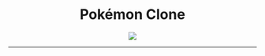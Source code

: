 <h1 align="center">Pokémon Clone</h1>
<p align="center"><img src="https://user-images.githubusercontent.com/100383972/163591299-bf990ded-d79c-4bf9-b1ff-759aa7506934.gif
"><br/>
</p>

---
